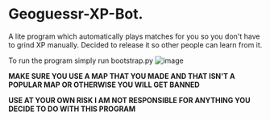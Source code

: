 # Geoguessr-XP-Bot.
A lite program which automatically plays matches for you so you don't have to grind XP manually.
Decided to release it so other people can learn from it.


To run the program simply run bootstrap.py
![image](https://user-images.githubusercontent.com/45573459/194124110-b43cb29a-ddbc-42bb-940d-ea1ac6b595b3.png)


**MAKE SURE YOU USE A MAP THAT YOU MADE AND THAT ISN'T A POPULAR MAP OR OTHERWISE YOU WILL GET BANNED**

**USE AT YOUR OWN RISK I AM NOT RESPONSIBLE FOR ANYTHING YOU DECIDE TO DO WITH THIS PROGRAM**
